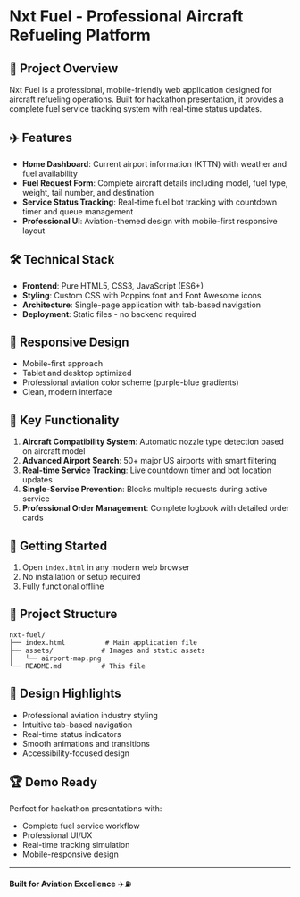# Nxt Fuel - Professional Aircraft Refueling Platform

## 🚀 Project Overview
Nxt Fuel is a professional, mobile-friendly web application designed for aircraft refueling operations. Built for hackathon presentation, it provides a complete fuel service tracking system with real-time status updates.

## ✈️ Features
- **Home Dashboard**: Current airport information (KTTN) with weather and fuel availability
- **Fuel Request Form**: Complete aircraft details including model, fuel type, weight, tail number, and destination
- **Service Status Tracking**: Real-time fuel bot tracking with countdown timer and queue management
- **Professional UI**: Aviation-themed design with mobile-first responsive layout

## 🛠️ Technical Stack
- **Frontend**: Pure HTML5, CSS3, JavaScript (ES6+)
- **Styling**: Custom CSS with Poppins font and Font Awesome icons
- **Architecture**: Single-page application with tab-based navigation
- **Deployment**: Static files - no backend required

## 📱 Responsive Design
- Mobile-first approach
- Tablet and desktop optimized
- Professional aviation color scheme (purple-blue gradients)
- Clean, modern interface

## 🎯 Key Functionality
1. **Aircraft Compatibility System**: Automatic nozzle type detection based on aircraft model
2. **Advanced Airport Search**: 50+ major US airports with smart filtering
3. **Real-time Service Tracking**: Live countdown timer and bot location updates
4. **Single-Service Prevention**: Blocks multiple requests during active service
5. **Professional Order Management**: Complete logbook with detailed order cards

## 🚀 Getting Started
1. Open `index.html` in any modern web browser
2. No installation or setup required
3. Fully functional offline

## 📁 Project Structure
```
nxt-fuel/
├── index.html          # Main application file
├── assets/            # Images and static assets
│   └── airport-map.png
└── README.md          # This file
```

## 🎨 Design Highlights
- Professional aviation industry styling
- Intuitive tab-based navigation
- Real-time status indicators
- Smooth animations and transitions
- Accessibility-focused design

## 🏆 Demo Ready
Perfect for hackathon presentations with:
- Complete fuel service workflow
- Professional UI/UX
- Real-time tracking simulation
- Mobile-responsive design

---
**Built for Aviation Excellence** ✈️⛽
